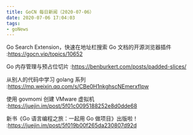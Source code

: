 ```yaml
---
title: GoCN 每日新闻（2020-07-06）
date: 2020-07-06 17:04:03
tags:
- goNews
---
```

Go Search Extension，快速在地址栏搜索 Go 文档的开源浏览器插件 :https://gocn.vip/topics/10652

Go 内存管理与预占位切片 :https://benburkert.com/posts/padded-slices/

从别人的代码中学习 golang 系列 :https://mp.weixin.qq.com/s/CBe0H1nkghscNEmerxfIpw

使用 govmomi 创建 VMware 虚拟机 :https://juejin.im/post/5f01c0095188252e8d0dde68

新书《Go 语言编程之旅：一起用 Go 做项目》出版啦！ :https://juejin.im/post/5f019b00f265da230807d92d


